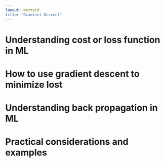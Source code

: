 ```yaml
---
layout: mermaid
title: "Gradient Descent"
---
```


# Understanding cost or loss function in ML


# How to use gradient descent to minimize lost


# Understanding back propagation in ML


# Practical considerations and examples